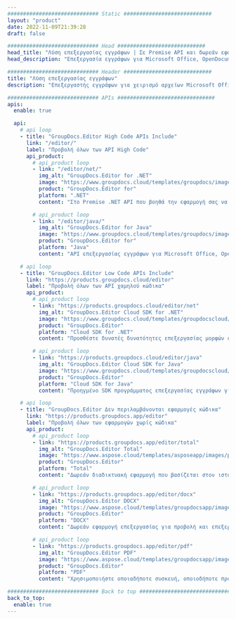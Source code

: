 ```yaml
---
############################# Static ############################
layout: "product"
date: 2022-11-09T21:39:28
draft: false

############################# Head ############################
head_title: "Λύση επεξεργασίας εγγράφων | Σε Premise API και δωρεάν εφαρμογές"
head_description: "Επεξεργασία εγγράφων για Microsoft Office, OpenDocument, PDF και άλλες μορφές αρχείων χρησιμοποιώντας On Premise API ή χρησιμοποιήστε την εφαρμογή Online Document Editor."

############################# Header ############################
title: "Λύση επεξεργασίας εγγράφων"
description: "Επεξεργαστής εγγράφων για χειρισμό αρχείων Microsoft Office, OpenOffice, PDF, HTML και άλλων μορφών αρχείων εγγράφων."

############################# APIs ###############################
apis:
  enable: true

  api:
    # api loop
    - title: "GroupDocs.Editor High Code APIs Include"
      link: "/editor/"
      label: "Προβολή όλων των API High Code"
      api_product:
        # api_product loop
        - link: "/editor/net/"
          img_alt: "GroupDocs.Editor for .NET"
          image: "https://www.groupdocs.cloud/templates/groupdocs/images/product-logos/groupdocs-editor-net.png"
          product: "GroupDocs.Editor for"
          platform: ".NET"
          content: "Στο Premise .NET API που βοηθά την εφαρμογή σας να προβάλλει, να επεξεργάζεται και στη συνέχεια να μετατρέπει έγγραφα."

        # api_product loop
        - link: "/editor/java/"
          img_alt: "GroupDocs.Editor for Java"
          image: "https://www.groupdocs.cloud/templates/groupdocs/images/product-logos/groupdocs-editor-java.png"
          product: "GroupDocs.Editor for"
          platform: "Java"
          content: "API επεξεργασίας εγγράφων για Microsoft Office, OpenOffice, HTML και άλλα έγγραφα για χειρισμό στις εφαρμογές σας που βασίζονται σε Java."

    # api loop
    - title: "GroupDocs.Editor Low Code APIs Include"
      link: "https://products.groupdocs.cloud/editor"
      label: "Προβολή όλων των API χαμηλού κώδικα"
      api_product:
        # api_product loop
        - link: "https://products.groupdocs.cloud/editor/net"
          img_alt: "GroupDocs.Editor Cloud SDK for .NET"
          image: "https://www.groupdocs.cloud/templates/groupdocscloud/images/sdk/272x272/groupdocs_editor-for-net.png"
          product: "GroupDocs.Editor"
          platform: "Cloud SDK for .NET"
          content: "Προσθέστε δυνατές δυνατότητες επεξεργασίας μορφών εγγράφων σε εφαρμογές .NET χρησιμοποιώντας το Cloud SDK για .NET. Επεξεργαστείτε έγγραφα MS Office, Web και XML."

        # api_product loop
        - link: "https://products.groupdocs.cloud/editor/java"
          img_alt: "GroupDocs.Editor Cloud SDK for Java"
          image: "https://www.groupdocs.cloud/templates/groupdocscloud/images/sdk/272x272/groupdocs_editor-for-java.png"
          product: "GroupDocs.Editor"
          platform: "Cloud SDK for Java"
          content: "Προηγμένο SDK προγράμματος επεξεργασίας εγγράφων για εφαρμογές Java για επεξεργασία τυπικών μορφών αρχείων εγγράφων του κλάδου σε οποιαδήποτε πλατφόρμα που μπορεί να καλέσει REST API."

    # api loop
    - title: "GroupDocs.Editor Δεν περιλαμβάνονται εφαρμογές κώδικα"
      link: "https://products.groupdocs.app/editor"
      label: "Προβολή όλων των εφαρμογών χωρίς κώδικα"
      api_product:
        # api_product loop
        - link: "https://products.groupdocs.app/editor/total"
          img_alt: "GroupDocs.Editor Total"
          image: "https://www.aspose.cloud/templates/asposeapp/images/products/logo/aspose_editor-app.png"
          product: "GroupDocs.Editor"
          platform: "Total"
          content: "Δωρεάν διαδικτυακή εφαρμογή που βασίζεται στον ιστό για επεξεργασία δημοφιλών μορφών αρχείων από το Office & το OpenOffice."

        # api_product loop
        - link: "https://products.groupdocs.app/editor/docx"
          img_alt: "GroupDocs.Editor DOCX"
          image: "https://www.aspose.cloud/templates/groupdocsapp/images/products/logo/groupdocs_words-app.png"
          product: "GroupDocs.Editor"
          platform: "DOCX"
          content: "Δωρεάν εφαρμογή επεξεργασίας για προβολή και επεξεργασία εγγράφων του Microsoft Word στο διαδίκτυο."

        # api_product loop
        - link: "https://products.groupdocs.app/editor/pdf"
          img_alt: "GroupDocs.Editor PDF"
          image: "https://www.aspose.cloud/templates/groupdocsapp/images/products/logo/groupdocs_pdf-app.png"
          product: "GroupDocs.Editor"
          platform: "PDF"
          content: "Χρησιμοποιήστε οποιαδήποτε συσκευή, οποιοδήποτε πρόγραμμα περιήγησης για να προβάλετε ή να επεξεργαστείτε έγγραφα PDF και XPS."

############################# Back to top ###############################
back_to_top:
  enable: true
---
```

